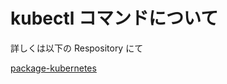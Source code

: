 # kubectl コマンドについて


詳しくは以下の Respository にて

[package-kubernetes](https://github.com/iganari/package-kubernetes)
